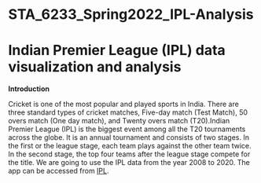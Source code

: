 # STA_6233_Spring2022_IPL-Analysis
# Indian Premier League (IPL) data visualization and analysis 
**Introduction**

Cricket is one of the most popular and played sports in India. There are three standard types of cricket matches, Five-day match (Test Match), 50 overs match (One day match), and Twenty overs match (T20).Indian Premier League (IPL) is the biggest event among all the T20 tournaments across the globe. It is an annual tournament and consists of two stages. In the first or the league stage, each team plays against the other team twice. In the second stage, the top four teams after the league stage compete for the title. We are going to use the IPL data from the year 2008 to 2020. The app can be accessed from [IPL](https://rana-ajay.shinyapps.io/Cricket_IPL/).
